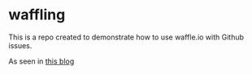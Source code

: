 # waffling
This is a repo created to demonstrate how to use waffle.io with Github issues.

As seen in [this blog](https://medium.com/kevins-daily-makers-academy-blog/step-by-step-guide-to-using-waffle-io-for-first-time-9476404008c4#.xmmo66ii4)
